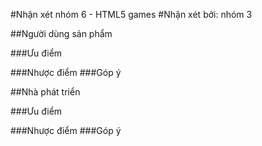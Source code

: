 #Nhận xét nhóm 6 - HTML5 games
#Nhận xét bởi: nhóm 3

##Người dùng sản phẩm

###Ưu điểm

###Nhược điểm
###Góp ý

##Nhà phát triển

###Ưu điểm

###Nhược điểm
###Góp ý
